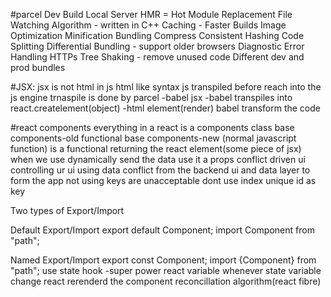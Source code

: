 #parcel
Dev Build
Local Server
HMR = Hot Module Replacement
File Watching Algorithm - written in C++
Caching - Faster Builds
Image Optimization
Minification
Bundling
Compress
Consistent Hashing
Code Splitting
Differential Bundling - support older browsers
Diagnostic
Error Handling
HTTPs
Tree Shaking - remove unused code
Different dev and prod bundles

#JSX:
jsx is not html in js
html like syntax
js transpiled before reach into the js engine trnaspile is done by parcel -babel
jsx -babel transpiles into react.createlement(object) -html element(render)
babel transform the code

#react components
everything in a react is a components
class base components-old
functional base components-new
(normal javascript function) is a functional returning the react element(some piece of jsx)
when we use dynamically send the data use it a props
conflict driven ui
controlling ur ui using data conflict from the backend
ui and data layer to form the app
not using keys are unacceptable
dont use index
 unique id as key


 Two types of Export/Import

Default Export/Import
export default Component; import Component from "path";

Named Export/Import
export const Component; import {Component} from "path";
use state hook -super power react variable
whenever state variable change react rerenderd the component 
reconcillation algorithm(react fibre)

